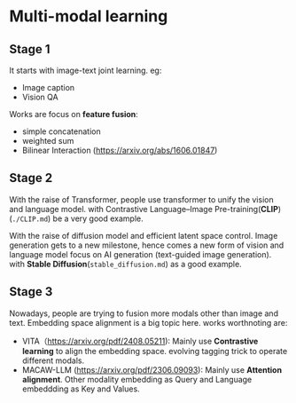 # Multi-modal learning


## Stage 1
It starts with image-text joint learning. eg:
- Image caption
- Vision QA

Works are focus on **feature fusion**:
- simple concatenation
- weighted sum
- Bilinear Interaction (https://arxiv.org/abs/1606.01847)


## Stage 2
With the raise of Transformer, 
people use transformer to unify the vision and language model.
with Contrastive Language–Image Pre-training(**CLIP**)(`./CLIP.md`) be a very good example.

With the raise of diffusion model and efficient latent space control. Image generation gets to a new milestone, 
hence comes a new form of vision and language model focus on AI generation (text-guided image generation). 
with **Stable Diffusion**(`stable_diffusion.md`) as a good example.


## Stage 3
Nowadays, people are trying to fusion more modals other than image and text. 
Embedding space alignment is a big topic here. 
works worthnoting are:
- VITA（https://arxiv.org/pdf/2408.05211): Mainly use **Contrastive learning** to align the embedding space. evolving tagging trick to operate different modals.
- MACAW-LLM (https://arxiv.org/pdf/2306.09093): Mainly use **Attention alignment**. Other modality embedding as Query and Language embeddding as Key and Values.

